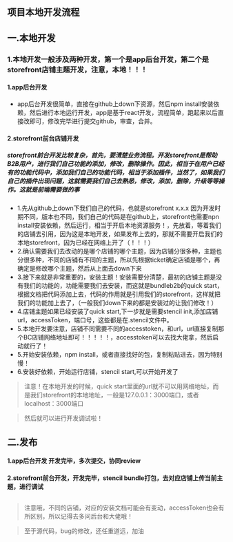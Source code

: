 项目本地开发流程
----

## 一.本地开发
### 1.本地开发一般涉及两种开发，第一个是app后台开发，第二个是storefront店铺主题开发，注意，本地！！！
#### 1.app后台开发
+ app后台开发很简单，直接在github上down下资源，然后npm install安装依赖，然后进行本地运行开发，app是基于react开发，流程简单，跑起来以后直接改即可，修改完毕进行提交github，审查，合并。
#### 2.storefront前台店铺开发
##### storefront前台开发比较复杂，首先，要清楚业务流程。开发storefront是帮助B2B用户，进行我们自己功能的添加，修改，删除操作。因此，相当于在用户已经有的功能代码中，添加我们自己的功能代码，相当于添加插件，当然了，如果我们自己的插件出现问题，这就需要我们自己去熟悉，修改，添加，删除，升级等等操作。这就是前端需要做的事
+ 1.先从github上down下我们自己的代码，也就是storefront x.x.x 因为开发时期不同，版本也不同，我们自己的代码是在github上，storefront也需要npn install安装依赖，然后运行，相当于开启本地资源服务！，先放着，等着我们的店铺去引用，因为这是本地开发，如果发布上去的，那就不需要开启我们的本地storefront，因为已经在网络上开了（！！！）
+ 2.确认需要我们去改动的是哪个店铺的哪个主题，因为店铺分很多种，主题也分很多种，不同的店铺有不同的主题，所以先根据ticket确定店铺是哪个，再确定是修改哪个主题，然后从上面去down下来
+ 3.接下来就是非常重要的，安装主题！安装需要分清楚，最初的店铺主题是没有我们的功能的，功能需要我们去安装，而这就是bundleb2b的quick start，根据文档把代码添加上去，代码的作用就是引用我们的storefront，这样就把我们的功能加上去了，（一般我们down下来的都是安装过的让我们修改！）
+ 4.店铺主题如果已经安装了quick start,下一步就是需要stencil init,添加店铺url，accessToken，端口号，这些都是在.stencil文件中。
+ 5.本地开发要注意，店铺不同需要不同的accesstoken，和url，url直接复制那个BC店铺网络地址即可！！！！！，accesstoken可以去找大佬拿，然后启动就行了！
+ 5.开始安装依赖，npm install，或者直接找好的包，复制粘贴进去，因为特别慢！
+ 6.安装好依赖，开始运行店铺，stencil start,可以开始开发了

> 注意！在本地开发的时候，quick start里面的url就不可以用网络地址，而是我们storefront的本地地址，一般是127.0.0.1：3000端口，或者localhost：3000端口

> 然后就可以进行开发调试啦！

## 二.发布
#### 1.app后台开发 开发完毕，多次提交，协同review
#### 2.storefront前台开发，开发完毕，stencil bundle打包，去对应店铺上传当前主题，进行调试



## 
> 注意哦，不同的店铺，对应的安装文档可能会有变动，accessToken也会有所区别，所以记得去多问后台和大佬哦！

>至于源代码，bug的修改，还任重道远，加油